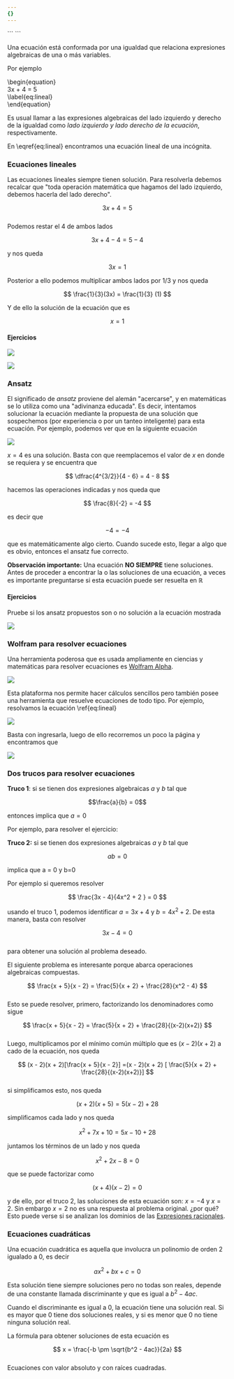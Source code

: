 ```yaml
---
{}
---
```

   
<div class="hidden-code">         
```         
<script>         
MathJax = {         
   tex: {         
    tags: 'ams'         
  },         
    chtml: {         
        scale: 1.3         
},         
    svg: {         
         scale: 1.3         
    }         
 };         
</script>         
``` </div>         
         
Una ecuación está conformada por una igualdad que relaciona expresiones algebraicas de una o más variables.         
         
Por ejemplo         
         
\begin{equation}         
   3x + 4 = 5         
   \label{eq:lineal}         
\end{equation}         
         
Es usual llamar a las expresiones algebraicas del lado izquierdo y derecho de la igualdad como *lado izquierdo y lado derecho de la ecuación*, respectivamente.         
         
En \eqref{eq:lineal} encontramos una ecuación lineal de una incógnita.         
         
### Ecuaciones lineales         
         
Las ecuaciones lineales siempre tienen solución. Para resolverla debemos recalcar que "toda operación matemática que hagamos del lado izquierdo, debemos hacerla del lado derecho".          
         
$$
3x + 4 =5
$$         
Podemos restar el 4 de ambos lados         
         
$$
3x + 4 - 4 = 5 - 4
$$         
         
y nos queda         
         
$$
3x = 1
$$         
         
Posterior a ello podemos multiplicar ambos lados por $1/3$ y nos queda         
         
$$
\frac{1}{3}(3x) = \frac{1}{3} (1)
$$         
         
Y de ello la solución de la ecuación que es         
         
$$
x = 1
$$         
#### Ejercicios         
         
![](../../../../images/Pasted%20image%2020231016175445.png)         
         
![](../../../../images/Pasted%20image%2020231016175457.png)         
         
### Ansatz          
         
El significado de *ansatz* proviene del alemán "acercarse", y en matemáticas se lo utiliza como una "adivinanza educada". Es decir, intentamos solucionar la ecuación mediante la propuesta de una solución que sospechemos (por experiencia o por un tanteo inteligente) para esta ecuación. Por ejemplo, podemos ver que en la siguiente ecuación         
         
![](../../../../images/Pasted%20image%2020231016175535.png)         
         
$x=4$ es una solución. Basta con que reemplacemos el valor de $x$ en donde se requiera y se encuentra que         
         
$$
\dfrac{4^{3/2}}{4 - 6} = 4 - 8 
$$         
         
hacemos las operaciones indicadas y nos queda que         
         
$$
\frac{8}{-2} = -4
$$         
         
es decir que         
         
$$ -4 = -4$$         
         
que es matemáticamente algo cierto. Cuando sucede esto, llegar a algo que es obvio, entonces el ansatz fue correcto.         
         
**Observación importante:** Una ecuación **NO SIEMPRE** tiene soluciones. Antes de proceder a encontrar la o las soluciones de una ecuación, a veces es importante preguntarse si esta ecuación puede ser resuelta en $\mathbb{R}$         
         
         
#### Ejercicios         
         
Pruebe si los ansatz propuestos son o no solución a la ecuación mostrada         
         
![](../../../../images/Pasted%20image%2020231016180033.png)         
         
### Wolfram para resolver ecuaciones         
         
Una herramienta poderosa que es usada ampliamente en ciencias y matemáticas para resolver ecuaciones es [Wolfram Alpha](https://www.wolframalpha.com/).           
         
![](../../../../images/Pasted%20image%2020231016180225.png)         
         
Esta plataforma nos permite hacer cálculos sencillos pero también posee una herramienta que resuelve ecuaciones de todo tipo. Por ejemplo, resolvamos la ecuación \ref{eq:lineal}          
         
![](../../../../images/Pasted%20image%2020231016180920.png)         
         
Basta con ingresarla, luego de ello recorremos un poco la página y encontramos que         
         
![](../../../../images/Pasted%20image%2020231016180949.png)         
         
### Dos trucos para resolver ecuaciones         
         
         
**Truco 1**: si se tienen dos expresiones algebraicas $a$ y $b$ tal que         
         
$$\frac{a}{b} = 0$$         
         
entonces implica que $a=0$         
         
Por ejemplo, para resolver el ejercicio:         
         
**Truco 2:** si se tienen dos expresiones algebraicas $a$ y $b$ tal que         
         
$$ab= 0$$         
         
implica que a = 0 y b=0         
         
Por ejemplo si queremos resolver          
         
$$
\frac{3x - 4}{4x^2 + 2 } = 0
$$         
         
usando el truco 1, podemos identificar $a=3x+4$ y $b=4x^2 + 2$. De esta manera, basta con resolver          
         
$$
3x - 4 = 0
$$         
para obtener una solución al problema deseado.          
         
El siguiente problema es interesante porque abarca operaciones algebraicas compuestas.          
         
$$
\frac{x  + 5}{x - 2} = \frac{5}{x + 2}  + \frac{28}{x^2 - 4}
$$         
Esto se puede resolver, primero, factorizando los denominadores como sigue         
         
$$
\frac{x + 5}{x - 2} = \frac{5}{x + 2} + \frac{28}{(x-2)(x+2)}
$$         
Luego, multiplicamos por el mínimo común múltiplo que es $(x-2)(x+2)$ a cado de la ecuación, nos queda         
         
$$
(x - 2)(x + 2)[\frac{x + 5}{x - 2}] =(x - 2)(x + 2) [ \frac{5}{x + 2} + \frac{28}{(x-2)(x+2)}]
$$         
si simplificamos esto, nos queda         
         
$$
(x+2)(x + 5) = 5 (x - 2) + 28
$$         
         
simplificamos cada lado y nos queda         
         
$$
x^2 + 7x + 10 = 5x - 10  + 28
$$         
         
juntamos los términos de un lado y nos queda         
         
$$
x^2 + 2x - 8 =0
$$         
         
que se puede factorizar como         
         
$$
(x + 4)(x - 2)=0
$$         
         
y de ello, por el truco 2, las soluciones de esta ecuación son: $x = -4$ y $x=2$. Sin embargo $x=2$ no es una respuesta al problema original. ¿por qué? Esto puede verse si se analizan los dominios de las [Expresiones racionales](../../../../output/md/output/md/Expresiones%20racionales.md).         
         
### Ecuaciones cuadráticas         
         
Una ecuación cuadrática es aquella que involucra un polinomio de orden 2 igualado a 0, es decir         
         
$$
ax^2 + bx + c = 0
$$         
         
Esta solución tiene siempre soluciones pero no todas son reales, depende de una constante llamada discriminante y que es igual a $b^2 -4ac$.          
         
Cuando el discriminante es igual a 0, la ecuación tiene una solución real. Si es mayor que 0 tiene dos soluciones reales, y si es menor que 0 no tiene ninguna solución real.         
         
La fórmula para obtener soluciones de esta ecuación es         
         
$$
x = \frac{-b \pm \sqrt{b^2 - 4ac}}{2a}
$$         
Ecuaciones con valor absoluto y con raíces cuadradas.